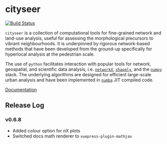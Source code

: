 cityseer
========

[![Build Status](https://travis-ci.com/cityseer/cityseer.svg?branch=master)](https://travis-ci.com/cityseer/cityseer)

`cityseer` is a collection of computational tools for fine-grained network and land-use analysis, useful for assessing the morphological precursors to vibrant neighbourhoods. It is underpinned by rigorous network-based methods that have been developed from the ground-up specifically for hyperlocal analysis at the pedestrian scale.

The use of `python` facilitates interaction with popular tools for network, geospatial, and scientific data analysis, i.e. [`networkX`](https://networkx.github.io/), [`shapely`](https://shapely.readthedocs.io), and the [`numpy`](http://www.numpy.org/) stack. The underlying algorithms are designed for efficient large-scale urban analysis and have been implemented in [`numba`](https://numba.pydata.org/) JIT compiled code.

[Documentation](https://cityseer.github.io/cityseer)

Release Log
----------

### v0.6.8
- Added colour option for nX plots
- Switched docs math renderer to `vuepress-plugin-mathjax`